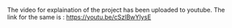 The video for explaination of the project has been uploaded to youtube. The link for the same is : https://youtu.be/cSzlBwYlysE
